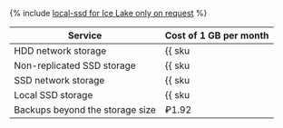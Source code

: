 {% include [local-ssd for Ice Lake only on request](../../_includes/ice-lake-local-ssd-note.md) %}

| Service | Cost of 1 GB per month |
| ----- | ----- |
| HDD network storage | {{ sku|RUB|mdb.cluster.network-hdd.pg|month|string }} |
| Non-replicated SSD storage | {{ sku|RUB|mdb.cluster.network-ssd-nonreplicated.pg|month|string }} |
| SSD network storage | {{ sku|RUB|mdb.cluster.network-nvme.pg|month|string }} |
| Local SSD storage | {{ sku|RUB|mdb.cluster.local-nvme.pg|month|string }} |
| Backups beyond the storage size | ₽1.92 |
